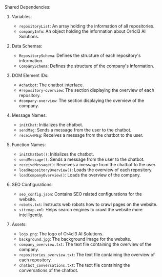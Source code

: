 Shared Dependencies:

1. Variables:
   - `repositoryList`: An array holding the information of all repositories.
   - `companyInfo`: An object holding the information about Or4cl3 AI Solutions.

2. Data Schemas:
   - `RepositorySchema`: Defines the structure of each repository's information.
   - `CompanySchema`: Defines the structure of the company's information.

3. DOM Element IDs:
   - `#chatbot`: The chatbot interface.
   - `#repository-overview`: The section displaying the overview of each repository.
   - `#company-overview`: The section displaying the overview of the company.

4. Message Names:
   - `initChat`: Initializes the chatbot.
   - `sendMsg`: Sends a message from the user to the chatbot.
   - `receiveMsg`: Receives a message from the chatbot to the user.

5. Function Names:
   - `initChatbot()`: Initializes the chatbot.
   - `sendMessage()`: Sends a message from the user to the chatbot.
   - `receiveMessage()`: Receives a message from the chatbot to the user.
   - `loadRepositoryOverview()`: Loads the overview of each repository.
   - `loadCompanyOverview()`: Loads the overview of the company.

6. SEO Configurations:
   - `seo_config.json`: Contains SEO related configurations for the website.
   - `robots.txt`: Instructs web robots how to crawl pages on the website.
   - `sitemap.xml`: Helps search engines to crawl the website more intelligently.

7. Assets:
   - `logo.png`: The logo of Or4cl3 AI Solutions.
   - `background.jpg`: The background image for the website.
   - `company_overview.txt`: The text file containing the overview of the company.
   - `repositories_overview.txt`: The text file containing the overview of each repository.
   - `chatbot_conversations.txt`: The text file containing the conversations of the chatbot.